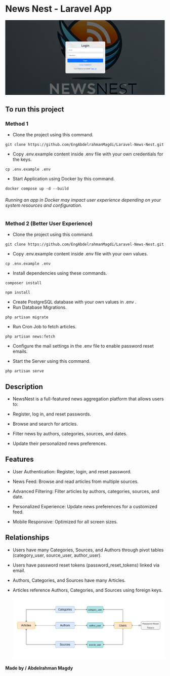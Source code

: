 # News Nest - Laravel App
![MyReadsImg](public/NewsNest-Form.png)


## To run this project

### Method 1

- Clone the project using this command. 

```
git clone https://github.com/EngAbdelrahmanMagdi/Laravel-News-Nest.git
```


- Copy .env.example content inside .env file with your own credentials for the keys.
```
cp .env.example .env
```    

- Start Application using Docker by this command.
```
docker compose up -d --build
```
###### Running an app in Docker may impact user experience depending on your system resources and configuration. 
#

### Method 2 (Better User Experience)

- Clone the project using this command. 

```
git clone https://github.com/EngAbdelrahmanMagdi/Laravel-News-Nest.git
```

- Copy .env.example content inside .env file with your own values.
```
cp .env.example .env
```  

- Install dependencies using these commands. 

```
composer install
```
```
npm install
```

- Create PostgreSQL database with your own values in .env .
- Run Database Migrations. 

```
php artisan migrate
```
- Run Cron Job to fetch articles. 

```
php artisan news:fetch
```
- Configure the mail settings in the .env file to enable password reset emails.

- Start the Server using this command. 

```
php artisan serve
```



## Description

- NewsNest is a full-featured news aggregation platform that allows users to:

- Register, log in, and reset passwords.

- Browse and search for articles.

- Filter news by authors, categories, sources, and dates.

- Update their personalized news preferences.


## Features

- User Authentication: Register, login, and reset password.

- News Feed: Browse and read articles from multiple sources.

- Advanced Filtering: Filter articles by authors, categories, sources, and date.

- Personalized Experience: Update news preferences for a customized feed.

- Mobile Responsive: Optimized for all screen sizes.

## Relationships 

- Users have many Categories, Sources, and Authors through pivot tables (category_user, source_user, author_user).
  
- Users have password reset tokens (password_reset_tokens) linked via email.

- Authors, Categories, and Sources have many Articles.
  
- Articles reference Authors, Categories, and Sources using foreign keys.
  
  ![MyReadsImg](public/NewsNest-ERD.png)


<h4>Made by / Abdelrahman Magdy</h4>
